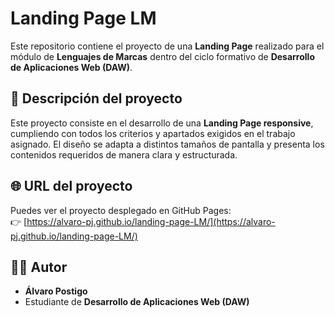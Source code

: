 # Landing Page LM

Este repositorio contiene el proyecto de una **Landing Page** realizado para el módulo de **Lenguajes de Marcas** dentro del ciclo formativo de **Desarrollo de Aplicaciones Web (DAW)**.

## 📄 Descripción del proyecto

Este proyecto consiste en el desarrollo de una **Landing Page responsive**, cumpliendo con todos los criterios y apartados exigidos en el trabajo asignado. El diseño se adapta a distintos tamaños de pantalla y presenta los contenidos requeridos de manera clara y estructurada.

## 🌐 URL del proyecto

Puedes ver el proyecto desplegado en GitHub Pages:  
👉 [https://alvaro-pj.github.io/landing-page-LM/](https://alvaro-pj.github.io/landing-page-LM/)

## 👨‍💻 Autor

- **Álvaro Postigo**
- Estudiante de **Desarrollo de Aplicaciones Web (DAW)**
